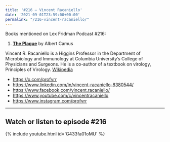 ```yaml
---
title: '#216 – Vincent Racaniello'
date: '2021-09-01T23:59:00+00:00'
permalink: "/216-vincent-racaniello/"
---
```


Books mentioned on Lex Fridman Podcast #216:

1. <b><a href="https://amzn.to/3D8RxUP" target="_blank" rel="sponsored noopener noreferrer">The Plague</a></b> by Albert Camus

<!--more-->

Vincent R. Racaniello is a Higgins Professor in the Department of Microbiology and Immunology at Columbia University’s College of Physicians and Surgeons. He is a co-author of a textbook on virology, Principles of Virology. <a href="https://en.wikipedia.org/wiki/Vincent_Racaniello" target="_blank">Wikipedia</a>

- <a href="https://x.com/profvrr" target="_blank">https://x.com/profvrr</a>
- <a href="https://www.linkedin.com/in/vincent-racaniello-8380544/" target="_blank">https://www.linkedin.com/in/vincent-racaniello-8380544/</a>
- <a href="https://www.facebook.com/vincent.racaniello/" target="_blank">https://www.facebook.com/vincent.racaniello/</a>
- <a href="https://www.youtube.com/c/vincentracaniello" target="_blank">https://www.youtube.com/c/vincentracaniello</a>
- <a href="https://www.instagram.com/profvrr" target="_blank">https://www.instagram.com/profvrr</a>

- - - - - -

## Watch or listen to episode #216

{% include youtube.html id='G433fa01oMU' %}